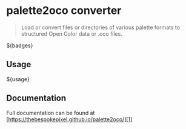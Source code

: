 # palette2oco converter

> Load or convert files or directories of various palette formats to structured Open Color data or .oco files.

${badges}

## Usage

${usage}

## Documentation
Full documentation can be found at [https://thebespokepixel.github.io/palette2oco/][1]

[1]: https://thebespokepixel.github.io/palette2oco/
